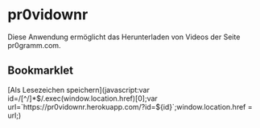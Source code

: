 # pr0vidownr

Diese Anwendung ermöglicht das Herunterladen von Videos der Seite pr0gramm.com.

## Bookmarklet

[Als Lesezeichen speichern](javascript:var id=/[^/]*$/.exec(window.location.href)[0];var url=`https://pr0vidownr.herokuapp.com/?id=${id}`;window.location.href = url;)
